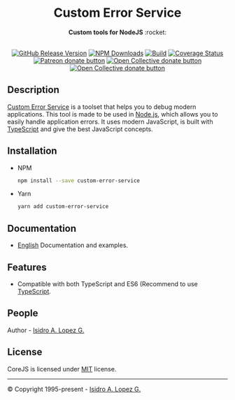 <div align="center">
  <h1>Custom Error Service</h1>
</div>
<div align="center">
  <strong>Custom tools for NodeJS</strong> :rocket:
</div>
<br />

<div align="center">

[![GitHub Release Version][github-release-image]][github-release]
[![NPM Downloads][downloads-image]][npm-url]
[![Build][travis-image]][travis-url]
[![Coverage Status][coveralls-image]][coveralls-url]
<br class="badge-separator" />
<span class="badge-patreon"><a href="https://patreon.com/ialopezg" title="Donate to this project using Patreon"><img src="https://img.shields.io/badge/patreon-donate-yellow.svg" alt="Patreon donate button" /></a></span>
<span class="badge-opencollective"><a href="https://opencollective.com/ialopezg" title="Donate to this project using Open Collective"><img src="https://img.shields.io/badge/open%20collective-donate-yellow.svg" alt="Open Collective donate button" /></a></span>
<span class="badge-paypal"><a href="https://www.paypal.me/isidrolopezg" title="Donate to this project using Open Collective"><img src="https://img.shields.io/badge/paypal-donate-yellow.svg" alt="Open Collective donate button" /></a></span>

</div>

## Description

[Custom Error Service](https://github.com/ialopezg/custom-error-services) is a toolset that helps you to debug modern applications. This tool is made to be used in [Node.js](https://nodejs.org), which allows you to easily handle application errors. It uses modern JavaScript, is built with [TypeScript](https://typescriptlang.org) and give the best JavaScript concepts.

## Installation

- NPM
  ```bash
  npm install --save custom-error-service
  ```
- Yarn
  ```bash
  yarn add custom-error-service
  ```


## Documentation

- [English](docs/index.md) Documentation and examples.

## Features

- Compatible with both TypeScript and ES6 (Recommend to use [TypeScript](https://www.typescriptlang.org/).

## People

Author - [Isidro A. Lopez G.](https://github.com/ialopezg)

## License

CoreJS is licensed under [MIT](LICENSE) license.

---

&copy; Copyright 1995-present - [Isidro A. Lopez G.](https://ialopezg.com/)

[npm-image]: https://img.shields.io/npm/v/custom-error-service.svg
[npm-url]: https://npmjs.org/package/custom-error-service
[github-release]: https://github.com/ialopezg/custom-error-service/releases
[github-release-image]: https://img.shields.io/github/v/release/ialopezg/custom-error-service.svg?logo=github
[codecov-url]: https://codecov.io/gh/ialopezg/custom-error-service/branch/main
[codecov-image]: https://codecov.io/gh/ialopezg/custom-error-service/branch/main/graph/badge.svg
[downloads-image]: https://img.shields.io/npm/dm/custom-error-service.svg
[downloads-url]: https://npmcharts.com/compares/custom-error-service?minimal=true
[travis-url]: https://app.travis-ci.com/ialopezg/custom-error-service.svg?branch=main
[travis-image]: https://app.travis-ci.com/ialopezg/custom-error-service.svg?branch=main
[coveralls-image]: https://coveralls.io/repos/github/ialopezg/custom-error-service/badge.svg?branch=main
[coveralls-url]: https://coveralls.io/github/ialopezg/custom-error-service?branch=main
[contributors]: https://img.shields.io/badge/all_contributors-1-orange.svg?style=flat-square
[contributors-link]: #people

